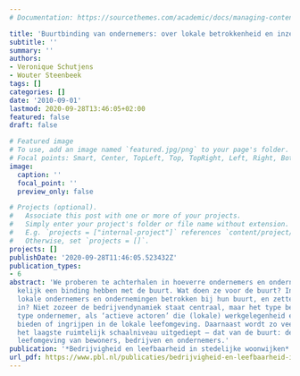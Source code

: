 ```yaml
---
# Documentation: https://sourcethemes.com/academic/docs/managing-content/

title: 'Buurtbinding van ondernemers: over lokale betrokkenheid en inzet voor leefbaarheid'
subtitle: ''
summary: ''
authors:
- Veronique Schutjens
- Wouter Steenbeek
tags: []
categories: []
date: '2010-09-01'
lastmod: 2020-09-28T13:46:05+02:00
featured: false
draft: false

# Featured image
# To use, add an image named `featured.jpg/png` to your page's folder.
# Focal points: Smart, Center, TopLeft, Top, TopRight, Left, Right, BottomLeft, Bottom, BottomRight.
image:
  caption: ''
  focal_point: ''
  preview_only: false

# Projects (optional).
#   Associate this post with one or more of your projects.
#   Simply enter your project's folder or file name without extension.
#   E.g. `projects = ["internal-project"]` references `content/project/deep-learning/index.md`.
#   Otherwise, set `projects = []`.
projects: []
publishDate: '2020-09-28T11:46:05.523432Z'
publication_types:
- 6
abstract: 'We proberen te achterhalen in hoeverre ondernemers en ondernemingen daadwer-
  kelijk een binding hebben met de buurt. Wat doen ze voor de buurt? In hoeverre zijn
  lokale ondernemers en ondernemingen betrokken bij hun buurt, en zetten ze zich daarvoor
  in? Niet zozeer de bedrijvendynamiek staat centraal, maar het type bedrijf en het
  type ondernemer, als ‘actieve actoren’ die (lokale) werkgelegenheid en voorzieningen
  bieden of ingrijpen in de lokale leefomgeving. Daarnaast wordt zo veel mogelijk
  het laagste ruimtelijk schaalniveau uitgediept – dat van de buurt: de dagelijkse
  leefomgeving van bewoners, bedrijven en ondernemers.'
publication: '*Bedrijvigheid en leefbaarheid in stedelijke woonwijken*'
url_pdf: https://www.pbl.nl/publicaties/bedrijvigheid-en-leefbaarheid-in-stedelijke-woonwijken
---
```

